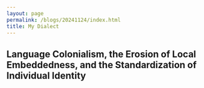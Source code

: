 ```yaml
---
layout: page
permalink: /blogs/20241124/index.html
title: My Dialect
---
```


## Language Colonialism, the Erosion of Local Embeddedness, and the Standardization of Individual Identity
